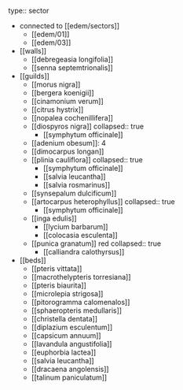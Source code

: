 type:: sector

- connected to [[edem/sectors]]
	- [[edem/01]]
	- [[edem/03]]
- [[walls]]
	- [[debregeasia longifolia]]
	- [[senna septemtrionalis]]
- [[guilds]]
	- [[morus nigra]]
	- [[bergera koenigii]]
	- [[cinamonium verum]]
	- [[citrus hystrix]]
	- [[nopalea cochenillifera]]
	- [[diospyros nigra]]
	  collapsed:: true
		- [[symphytum officinale]]
	- [[adenium obesum]]: 4
	- [[dimocarpus longan]]
	- [[plinia cauliflora]]
	  collapsed:: true
		- [[symphytum officinale]]
		- [[salvia leucantha]]
		- [[salvia rosmarinus]]
	- [[synsepalum dulcificum]]
	- [[artocarpus heterophyllus]]
	  collapsed:: true
		- [[symphytum officinale]]
	- [[inga edulis]]
		- [[lycium barbarum]]
		- [[colocasia esculenta]]
	- [[punica granatum]] red
	  collapsed:: true
		- [[calliandra calothyrsus]]
- [[beds]]
	- [[pteris vittata]]
	- [[macrothelypteris torresiana]]
	- [[pteris biaurita]]
	- [[microlepia strigosa]]
	- [[pitorogramma calomenalos]]
	- [[sphaeropteris medullaris]]
	- [[christella dentata]]
	- [[diplazium esculentum]]
	- [[capsicum annuum]]
	- [[lavandula angustifolia]]
	- [[euphorbia lactea]]
	- [[salvia leucantha]]
	- [[dracaena angolensis]]
	- [[talinum paniculatum]]